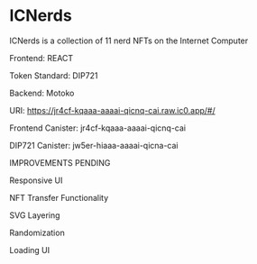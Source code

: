# ICNerds

ICNerds is a collection of 11 nerd NFTs on the Internet Computer

Frontend: REACT

Token Standard: DIP721

Backend: Motoko

URI: https://jr4cf-kqaaa-aaaai-qicnq-cai.raw.ic0.app/#/

Frontend Canister: jr4cf-kqaaa-aaaai-qicnq-cai

DIP721 Canister: jw5er-hiaaa-aaaai-qicna-cai 

IMPROVEMENTS PENDING

Responsive UI

NFT Transfer Functionality

SVG Layering

Randomization

Loading UI